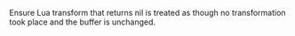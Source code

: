 Ensure Lua transform that returns nil is treated as though no transformation took place and the buffer is unchanged.
